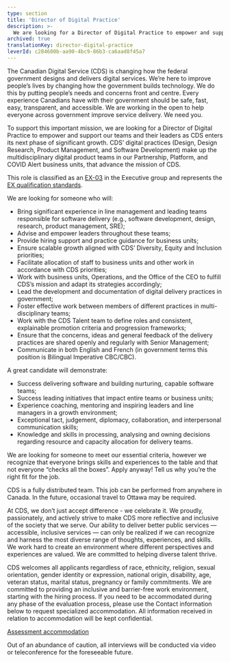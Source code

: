 ```yaml
---
type: section
title: 'Director of Digital Practice'
description: >-
  We are looking for a Director of Digital Practice to empower and support our teams and their leaders as CDS enters its next phase of significant growth. CDS’ digital communities (Design, Design Research, Product Management, and Software Development) make up the multidisciplinary digital product teams in both our Partnership and Platform business units, that advance the mission of CDS.
archived: true
translationKey: director-digital-practice
leverId: c284600b-aa90-4bc9-86b3-ca6aad8f45a7
---
```


The Canadian Digital Service (CDS) is changing how the federal government designs and delivers digital services. We’re here to improve people’s lives by changing how the government builds technology. We do this by putting people’s needs and concerns front and centre. Every experience Canadians have with their government should be safe, fast, easy, transparent, and accessible. We are working in the open to help everyone across government improve service delivery. We need you.

To support this important mission, we are looking for a Director of Digital Practice to empower and support our teams and their leaders as CDS enters its next phase of significant growth. CDS’ digital practices (Design, Design Research, Product Management, and Software Development) make up the multidisciplinary digital product teams in our Partnership, Platform, and COVID Alert business units, that advance the mission of CDS. 

This role is classified as an [EX-03](https://www.canada.ca/en/treasury-board-secretariat/services/pay/rates-pay/rates-pay-unrepresented-senior-excluded-employees.html#Toc476385558) in the Executive group and represents the [EX qualification standards](https://www.canada.ca/en/treasury-board-secretariat/services/staffing/qualification-standards/core.html#ex). 

We are looking for someone who will:

* Bring significant experience in line management and leading teams responsible for software delivery (e.g., software development, design, research, product management, SRE);
* Advise and empower leaders throughout these teams;
* Provide hiring support and practice guidance for business units;
* Ensure scalable growth aligned with CDS’ Diversity, Equity and Inclusion priorities;
* Facilitate allocation of staff to business units and other work in accordance with CDS priorities;
* Work with business units, Operations, and the Office of the CEO to fulfill CDS’s mission and adapt its strategies accordingly;
* Lead the development and documentation of digital delivery practices in government;
* Foster effective work between members of different practices in multi-disciplinary teams;
* Work with the CDS Talent team to define roles and consistent, explainable promotion criteria and progression frameworks;
* Ensure that the concerns, ideas and general feedback of the delivery practices are shared openly and regularly with Senior Management;
* Communicate in both English and French (in government terms this position is Bilingual Imperative CBC/CBC).

A great candidate will demonstrate:

* Success delivering software and building nurturing, capable software teams;
* Success leading initiatives that impact entire teams or business units;
* Experience coaching, mentoring and inspiring leaders and line managers in a growth environment;
* Exceptional tact, judgement, diplomacy, collaboration, and interpersonal communication skills;
* Knowledge and skills in processing, analysing and owning decisions regarding resource and capacity allocation for delivery teams.

We are looking for someone to meet our essential criteria, however we recognize that everyone brings skills and experiences to the table and that not everyone “checks all the boxes”. Apply anyway! Tell us why you’re the right fit for the job.

CDS is a fully distributed team. This job can be performed from anywhere in Canada. In the future, occasional travel to Ottawa may be required.

At CDS, we don’t just accept difference - we celebrate it. We proudly, passionately, and actively strive to make CDS more reflective and inclusive of the society that we serve. Our ability to deliver better public services — accessible, inclusive services — can only be realized if we can recognize and harness the most diverse range of thoughts, experiences, and skills. We work hard to create an environment where different perspectives and experiences are valued. We are committed to helping diverse talent thrive.

CDS welcomes all applicants regardless of race, ethnicity, religion, sexual orientation, gender identity or expression, national origin, disability, age, veteran status, marital status, pregnancy or family commitments. We are committed to providing an inclusive and barrier-free work environment, starting with the hiring process. If you need to be accommodated during any phase of the evaluation process, please use the Contact information below to request specialized accommodation. All information received in relation to accommodation will be kept confidential.

[Assessment accommodation](https://www.canada.ca/en/public-service-commission/services/assessment-accommodation-page.html)

Out of an abundance of caution, all interviews will be conducted via video or teleconference for the foreseeable future.

